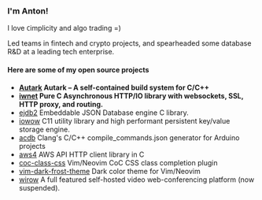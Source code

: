 ### I'm Anton!

I love `C`implicity and algo trading =)

Led teams in fintech and crypto projects, and spearheaded some database R&D at a leading tech enterprise.

<!--
![github stats](https://github-readme-stats.vercel.app/api?username=adamansky&custom_title=Github&hide=stars&hide_rank=true&include_all_commits=true&count_private=true&show_icons=true&title_color=fff&icon_color=79ff97&text_color=9f9f9f&bg_color=151515)
-->

#### Here are some of my open source projects

* **[Autark](https://github.com/Softmotions/autark)  Autark – A self-contained build system for C/C++**
* **[iwnet](https://github.com/Softmotions/iwnet)    Pure C Asynchronous HTTP/IO library with websockets, SSL, HTTP proxy, and routing.**
* [ejdb2](https://github.com/Softmotions/ejdb)       Embeddable JSON Database engine C library.
* [iowow](https://github.com/Softmotions/iowow)      C11 utility library and high performant persistent key/value storage engine.
* [acdb](https://github.com/Softmotions/acdb)        Clang's C/C++ compile_commands.json generator for Arduino projects
* [aws4](https://github.com/Softmotions/aws4)        AWS API HTTP client library in C
* [coc-class-css](https://github.com/Softmotions/coc-class-css) Vim/Neovim CoC CSS class completion plugin
* [vim-dark-frost-theme](https://github.com/Softmotions/vim-dark-frost-theme) Dark color theme for Vim/Neovim
* [wirow](https://github.com/wirow-io/wirow-server)  A full featured self-hosted video web-conferencing platform (now suspended). 

<!--
**adamansky/adamansky** is a ✨ _special_ ✨ repository because its `README.md` (this file) appears on your GitHub profile.

Here are some ideas to get you started:

- 🔭 I’m currently working on ...
- 🌱 I’m currently learning ...
- 👯 I’m looking to collaborate on ...
- 🤔 I’m looking for help with ...
- 💬 Ask me about ...
- 📫 How to reach me: ...
- 😄 Pronouns: ...
- ⚡ Fun fact: ...
-->

